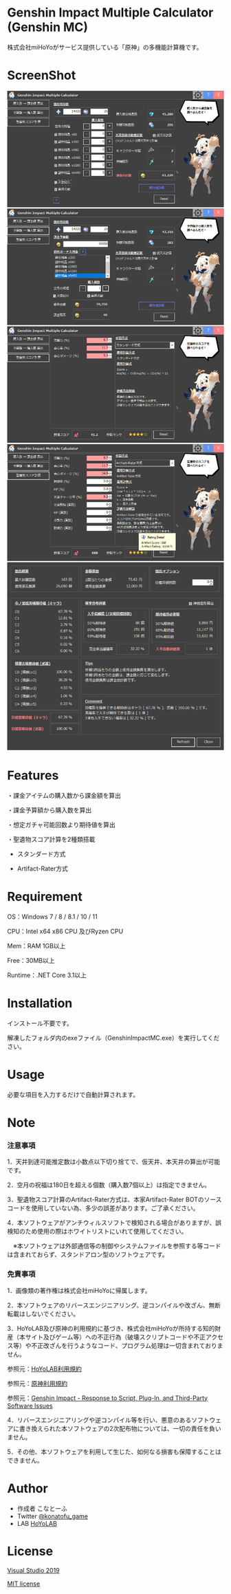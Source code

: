 # Genshin Impact Multiple Calculator (Genshin MC)
 
株式会社miHoYoがサービス提供している「原神」の多機能計算機です。

# ScreenShot
 
![](./images/1.png)
![](./images//2.png)
![](./images//3.png)
![](./images//4.png)
![](./images//5.png)
 
# Features
 
・課金アイテムの購入数から課金額を算出

・課金予算額から購入数を算出

・想定ガチャ可能回数より期待値を算出

・聖遺物スコア計算を2種類搭載

  - スタンダード方式
  
  - Artifact-Rater方式
 
# Requirement
 
OS：Windows 7 / 8 / 8.1 / 10 / 11

CPU：Intel x64 x86 CPU 及びRyzen CPU

Mem：RAM 1GB以上

Free：30MB以上

Runtime：.NET Core 3.1以上  
 
# Installation
 
インストール不要です。

解凍したフォルダ内のexeファイル（GenshinImpactMC.exe）を実行してください。

# Usage
 
必要な項目を入力するだけで自動計算されます。
 
# Note
 
### 注意事項

1．天井到達可能推定数は小数点以下切り捨てで、仮天井、本天井の算出が可能です。

2．空月の祝福は180日を超える個数（購入数7個以上）は指定できません。

3．聖遺物スコア計算のArtifact-Rater方式は、本家Artifact-Rater BOTのソースコードを使用していない為、多少の誤差があります。ご了承ください。

4．本ソフトウェアがアンチウィルスソフトで検知される場合がありますが、誤検知のため使用の際はホワイトリストにいれて使用してください。

　※本ソフトウェアは外部通信等の制御やシステムファイルを参照する等コードは含まれておらず、スタンドアロン型のソフトウェアです。

### 免責事項
1．画像類の著作権は株式会社miHoYoに帰属します。

2．本ソフトウェアのリバースエンジニアリング、逆コンパイルや改ざん、無断転載はしないでください。

3．HoYoLAB及び原神の利用規約に基づき、株式会社miHoYoが所持する知的財産（本サイト及びゲーム等）への不正行為（破壊スクリプトコードや不正アクセス等）や不正改ざんを行うようなコード、プログラム処理は一切含まれておりません。

参照元：[HoYoLAB利用規約](https://www.hoyolab.com/agreement)

参照元：[原神利用規約](https://genshin.mihoyo.com/ja/company/terms)

参照元：[Genshin Impact - Response to Script, Plug-In, and Third-Party Software Issues](https://genshin.mihoyo.com/en/news/detail/5763)

4．リバースエンジニアリングや逆コンパイル等を行い、悪意のあるソフトウェアに書き換えられた本ソフトウェアの2次配布物については、一切の責任を負いません。

5．その他、本ソフトウェアを利用して生じた、如何なる損害も保障することはできません。
 
 
# Author
  
* 作成者 こなとーふ
* Twitter [@konatofu_game](https://twitter.com/konatofu_game)
* LAB [HoYoLAB](https://www.hoyolab.com/article/1355900)

# License
[Visual Studio 2019](https://visualstudio.microsoft.com/)

[MIT license](https://en.wikipedia.org/wiki/MIT_License)
